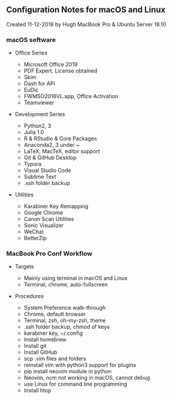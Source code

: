 ## Configuration Notes for macOS and Linux
Created 11-12-2018 by Hugh
MacBook Pro & Ubuntu Server 18.10

### macOS software

- Office Series
    - Microsoft Office 2019
    - PDF Expert, License obtained
    - Skim
    - Dash for API
    - EuDic
    - FWMSO2016VL.app, Office Activation
    - Teamviewer 

- Development Series
    - Python2, 3
    - Julia 1.0
    - R & RStudio & Core Packages
    - Anaconda2, 3 under ~
    - LaTeX, MacTeX, editor support
    - Git & GitHub Desktop
    - Typora
    - Visual Studio Code
    - Sublime Text
    - .ssh folder backup

- Utilities
    - Karabiner Key Remapping
    - Google Chrome
    - Canon Scan Utilities
    - Sonic Visualizer
    - WeChat
    - BetterZip


### MacBook Pro Conf Workflow

- Targets
    - Mainly using terminal in macOS and Linux
    - Terminal, chrome, auto-fullscreen

- Procedures
    - System Preference walk-through
    - Chrome, default browser
    - Terminal, zsh, oh-my-zsh, theme
    - .ssh folder backup, chmod of keys
    - karabiner key, ~/.config 
    - Install homebrew
    - Install git
    - Install GitHub 
    - scp .vim files and folders
    - reinstall vim with python3 support for plugins
    - pip install neovim module in python
    - Neovim, ncm not working in macOS, cannot debug
    - use Linux for command line programming
    - Install htop
